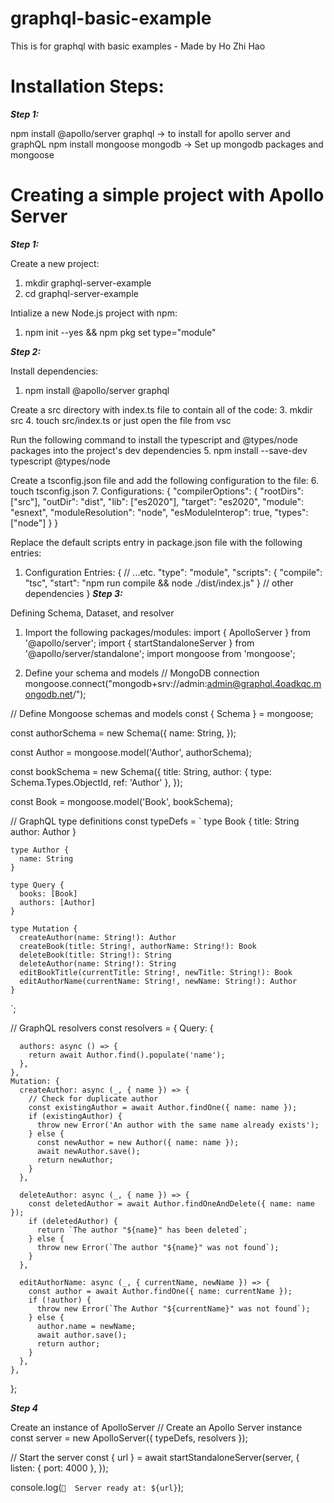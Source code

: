 # graphql-basic-example
This is for graphql with basic examples - Made by Ho Zhi Hao

# Installation Steps: 
***Step 1:***

npm install @apollo/server graphql -> to install for apollo server and graphQL
npm install mongoose mongodb -> Set up mongodb packages and mongoose

# Creating a simple project with Apollo Server
***Step 1:***

Create a new project: 
1. mkdir graphql-server-example
2. cd graphql-server-example

Intialize a new Node.js project with npm:
1. npm init --yes && npm pkg set type="module"

***Step 2:***

Install dependencies:
1. npm install @apollo/server graphql
   
Create a src directory with index.ts file to contain all of the code:
3. mkdir src
4. touch src/index.ts or just open the file from vsc
   
Run the following command to install the typescript and @types/node packages into the project's dev dependencies
5. npm install --save-dev typescript @types/node

Create a tsconfig.json file and add the following configuration to the file:
6. touch tsconfig.json
7. Configurations: 
  {
    "compilerOptions": {
      "rootDirs": ["src"],
      "outDir": "dist",
      "lib": ["es2020"],
      "target": "es2020",
      "module": "esnext",
      "moduleResolution": "node",
      "esModuleInterop": true,
      "types": ["node"]
    }
  }

Replace the default scripts entry in package.json file with the following entries:
1. Configuration Entries:
  {
    // ...etc.
    "type": "module",
    "scripts": {
      "compile": "tsc",
      "start": "npm run compile && node ./dist/index.js"
    }
    // other dependencies
  }
***Step 3:***
   
Defining Schema, Dataset, and resolver
1. Import the following packages/modules:
  import { ApolloServer } from '@apollo/server';
  import { startStandaloneServer } from '@apollo/server/standalone';
  import mongoose from 'mongoose';

3. Define your schema and models
  // MongoDB connection
  mongoose.connect("mongodb+srv://admin:admin@graphql.4oadkqc.mongodb.net/");
  
  // Define Mongoose schemas and models
  const { Schema } = mongoose;
  
  const authorSchema = new Schema({
    name: String,
  });
  
  const Author = mongoose.model('Author', authorSchema);
  
  const bookSchema = new Schema({
    title: String,
    author: { type: Schema.Types.ObjectId, ref: 'Author' },
  });
  
  const Book = mongoose.model('Book', bookSchema);
  
  // GraphQL type definitions
  const typeDefs = `
    type Book {
      title: String
      author: Author
    }
  
    type Author {
      name: String
    }
  
    type Query {
      books: [Book]
      authors: [Author]
    }
    
    type Mutation {
      createAuthor(name: String!): Author
      createBook(title: String!, authorName: String!): Book
      deleteBook(title: String!): String
      deleteAuthor(name: String!): String
      editBookTitle(currentTitle: String!, newTitle: String!): Book
      editAuthorName(currentName: String!, newName: String!): Author
    }
    
    
  `;
  
  // GraphQL resolvers
  const resolvers = {
    Query: {
      
      authors: async () => {
        return await Author.find().populate('name');
      },
    },
    Mutation: {
      createAuthor: async (_, { name }) => {
        // Check for duplicate author
        const existingAuthor = await Author.findOne({ name: name });
        if (existingAuthor) {
          throw new Error('An author with the same name already exists');
        } else {
          const newAuthor = new Author({ name: name });
          await newAuthor.save();
          return newAuthor;
        }
      },
      
      deleteAuthor: async (_, { name }) => {
        const deletedAuthor = await Author.findOneAndDelete({ name: name });
        if (deletedAuthor) {
          return `The author "${name}" has been deleted`;
        } else {
          throw new Error(`The author "${name}" was not found`);
        }
      },
      
      editAuthorName: async (_, { currentName, newName }) => {
        const author = await Author.findOne({ name: currentName });
        if (!author) {
          throw new Error(`The Author "${currentName}" was not found`);
        } else {
          author.name = newName;
          await author.save();
          return author;
        }
      },
    },
  };

***Step 4***

Create an instance of ApolloServer
// Create an Apollo Server instance
const server = new ApolloServer<any>({ typeDefs, resolvers });

// Start the server
const { url } = await startStandaloneServer(server, {
  listen: { port: 4000 },
});

console.log(`🚀  Server ready at: ${url}`);

